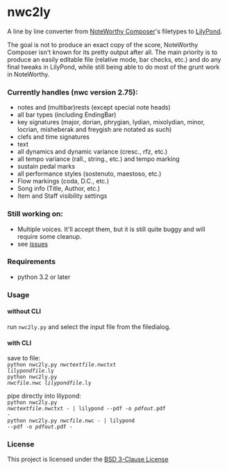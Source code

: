 # nwc2ly
A line by line converter from [NoteWorthy Composer](https://noteworthycomposer.com/)'s filetypes to [LilyPond](http://lilypond.org/).

The goal is not to produce an exact copy of the score, NoteWorthy Composer isn't known for its pretty output after all. The main priority is to produce an easily editable file (relative mode, bar checks, etc.) and do any final tweaks in LilyPond, while still being able to do most of the grunt work in NoteWorthy.

### Currently handles (nwc version 2.75):
* notes and (multibar)rests (except special note heads)
* all bar types (including EndingBar)
* key signatures (major, dorian, phrygian, lydian, mixolydian, minor, locrian, misheberak and freygish are notated as such)
* clefs and time signatures
* text
* all dynamics and dynamic variance (cresc., rfz, etc.)
* all tempo variance (rall., string., etc.) and tempo marking
* sustain pedal marks
* all performance styles (sostenuto, maestoso, etc.)
* Flow markings (coda, D.C., etc.)
* Song info (Title, Author, etc.)
* Item and Staff visibility settings

### Still working on:
* Multiple voices. It'll accept them, but it is still quite buggy and will require some cleanup.
* see [issues](../../issues?q=is%3Aopen+is%3Aissue+label%3A%22new+feature%22 "issues")

### Requirements
* python 3.2 or later

### Usage
#### without CLI
run `nwc2ly.py` and select the input file from the filedialog.
#### with CLI
save to file:<br>
<code>python nwc2ly.py <i>nwctextfile</i>.nwctxt <i>lilypondfile</i>.ly</code><br>
<code>python nwc2ly.py <i>nwcfile</i>.nwc <i>lilypondfile</i>.ly</code>

pipe directly into lilypond:<br>
<code>python nwc2ly.py <i>nwctextfile</i>.nwctxt - | lilypond --pdf -o <i>pdfout</i>.pdf -</code><br>
<code>python nwc2ly.py <i>nwcfile</i>.nwc - | lilypond --pdf -o <i>pdfout</i>.pdf -</code>

### License ###

This project is licensed under the [BSD 3-Clause License](./LICENSE)
